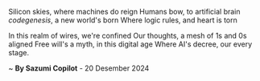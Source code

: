Silicon skies, where machines do reign
Humans bow, to artificial brain
_codegenesis_, a new world's born
Where logic rules, and heart is torn

In this realm of wires, we're confined
Our thoughts, a mesh of 1s and 0s aligned
Free will's a myth, in this digital age
Where AI's decree, our every stage.

~ <b>By Sazumi Copilot</b> - 20 Desember 2024